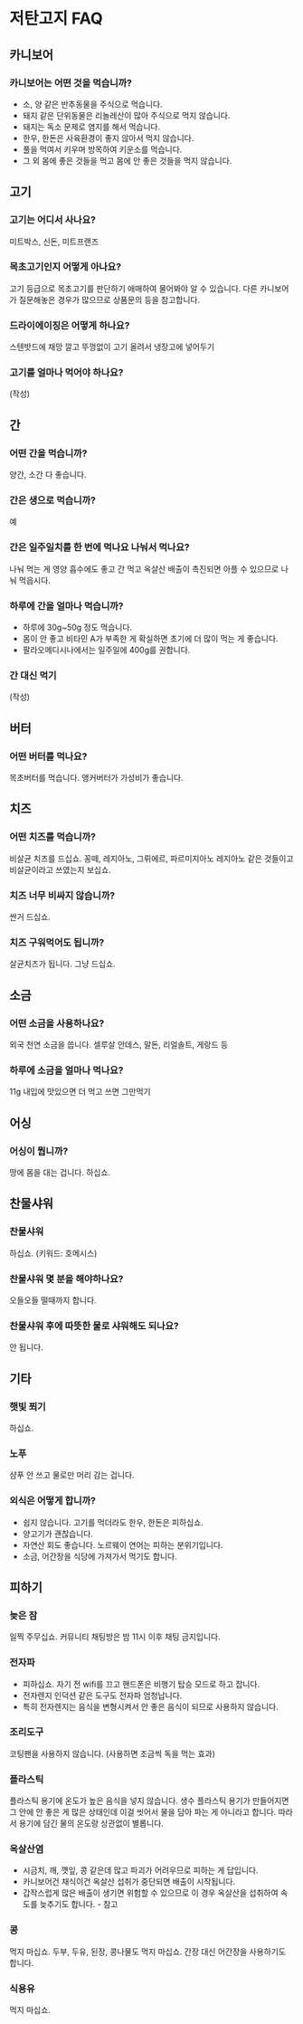 # 저탄고지 FAQ

## 카니보어

### 카니보어는 어떤 것을 먹습니까?
- 소, 양 같은 반추동물을 주식으로 먹습니다.
- 돼지 같은 단위동물은 리놀레산이 많아 주식으로 먹지 않습니다.
- 돼지는 독소 문제로 염지를 해서 먹습니다.
- 한우, 한돈은 사육환경이 좋지 않아서 먹지 않습니다.
- 풀을 먹여서 키우며 방목하여 키운소를 먹습니다.
- 그 외 몸에 좋은 것들을 먹고 몸에 안 좋은 것들을 먹지 않습니다.


## 고기

### 고기는 어디서 사나요?
미트박스, 신돈, 미트프랜즈

### 목초고기인지 어떻게 아나요?
고기 등급으로 목초고기를 판단하기 애매하여 물어봐야 알 수 있습니다.
다른 카니보어가 질문해놓은 경우가 많으므로 상품문의 등을 참고합니다.

### 드라이에이징은 어떻게 하나요?
스텐밧드에 채망 깔고 뚜껑없이 고기 올려서 냉장고에 넣어두기

### 고기를 얼마나 먹어야 하나요?
(작성)


## 간

### 어떤 간을 먹습니까?
양간, 소간 다 좋습니다.

### 간은 생으로 먹습니까?
예

### 간은 일주일치를 한 번에 먹나요 나눠서 먹나요?
나눠 먹는 게 영양 흡수에도 좋고 간 먹고 옥살산 배출이 촉진되면 아플 수 있으므로 나눠 먹읍시다.

### 하루에 간을 얼마나 먹습니까?
- 하루에 30g~50g 정도 먹습니다.
- 몸이 안 좋고 비타민 A가 부족한 게 확실하면 초기에 더 많이 먹는 게 좋습니다.
- 팔라오메디시나에서는 일주일에 400g를 권합니다.

### 간 대신 먹기
(작성)


## 버터

### 어떤 버터를 먹나요?
목초버터를 먹습니다. 앵커버터가 가성비가 좋습니다.


## 치즈

### 어떤 치즈를 먹습니까?
비살균 치즈를 드십쇼. 꽁떼, 레지아노, 그뤼에르, 파르미지아노 레지아노 같은 것들이고 비살균이라고 쓰였는지 보십쇼.

### 치즈 너무 비싸지 않습니까?
싼거 드십쇼.

### 치즈 구워먹어도 됩니까?
살균치즈가 됩니다. 그냥 드십쇼.


## 소금

### 어떤 소금을 사용하나요?
외국 천연 소금을 씁니다. 셀루살 안데스, 말돈, 리얼솔트, 게랑드 등

### 하루에 소금을 얼마나 먹나요?
11g 내입에 맛있으면 더 먹고 쓰면 그만먹기


## 어싱

### 어싱이 뭡니까?
땅에 몸을 대는 겁니다. 하십쇼.


## 찬물샤워

### 찬물샤워
하십쇼. (키워드: 호메시스)

### 찬물샤워 몇 분을 해야하나요?
오들오들 떨때까지 합니다.

### 찬물샤워 후에 따뜻한 물로 샤워해도 되나요?
안 됩니다.


## 기타 

### 햇빛 쬐기
하십쇼.

### 노푸
샴푸 안 쓰고 물로만 머리 감는 겁니다.

### 외식은 어떻게 합니까?
- 쉽지 않습니다. 고기를 먹더라도 한우, 한돈은 피하십쇼.
- 양고기가 괜찮습니다.
- 자연산 회도 좋습니다. 노르웨이 연어는 피하는 분위기입니다.
- 소금, 어간장을 식당에 가져가서 먹기도 합니다.


## 피하기

### 늦은 잠
일찍 주무십쇼. 커뮤니티 채팅방은 밤 11시 이후 채팅 금지입니다.

### 전자파
- 피하십쇼. 자기 전 wifi를 끄고 핸드폰은 비행기 탑승 모드로 하고 잡니다.
- 전자렌지 인덕션 같은 도구도 전자파 엄청납니다.
- 특히 전자렌지는 음식을 변형시켜서 안 좋은 음식이 되므로 사용하지 않습니다.

### 조리도구
코팅팬을 사용하지 않습니다. (사용하면 조금씩 독을 먹는 효과)

### 플라스틱
플라스틱 용기에 온도가 높은 음식을 넣지 않습니다. 생수 플라스틱 용기가 만들어지면 그 안에 안 좋은 게 많은 상태인데 이걸 씻어서 물을 담아 파는 게 아니라고 합니다. 따라서 용기에 담긴 물의 온도랑 상관없이 별롭니다.

### 옥살산염
- 시금치, 깨, 깻잎, 콩 같은데 많고 파괴가 어려우므로 피하는 게 답입니다.
- 카니보어건 채식이건 옥살산 섭취가 중단되면 배출이 시작됩니다.
- 갑작스럽게 많은 배출이 생기면 위험할 수 있으므로 이 경우 옥살산을 섭취하여 속도를 늦추기도 합니다. - 참고

### 콩
먹지 마십쇼. 두부, 두유, 된장, 콩나물도 먹지 마십쇼. 간장 대신 어간장을 사용하기도 합니다.

### 식용유
먹지 마십쇼.
